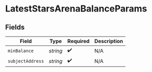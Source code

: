# LatestStarsArenaBalanceParams


## Fields

| Field              | Type               | Required           | Description        |
| ------------------ | ------------------ | ------------------ | ------------------ |
| `minBalance`       | *string*           | :heavy_check_mark: | N/A                |
| `subjectAddress`   | *string*           | :heavy_check_mark: | N/A                |